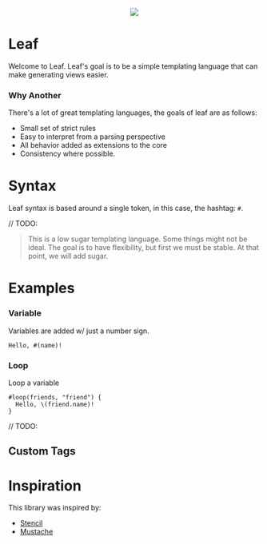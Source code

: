 <p align="center"><img src="http://tse1.mm.bing.net/th?&id=OIP.M88a1265ce687180cf3304086de167fa8o0&w=299&h=203&c=0&pid=1.9&rs=0&p=0&r=0"></img></p>

# Leaf

Welcome to Leaf. Leaf's goal is to be a simple templating language that can make generating views easier.

### Why Another

There's a lot of great templating languages, the goals of leaf are as follows:

- Small set of strict rules
- Easy to interpret from a parsing perspective
- All behavior added as extensions to the core
- Consistency where possible.

# Syntax

Leaf syntax is based around a single token, in this case, the hashtag: `#`.

// TODO:

> This is a low sugar templating language. Some things might not be ideal. The goal is to have flexibility, but first we must be stable. At that point, we will add sugar.

# Examples

### Variable

Variables are added w/ just a number sign.

```leaf
Hello, #(name)!
```

### Loop

Loop a variable

```leaf
#loop(friends, "friend") {
  Hello, \(friend.name)!
}
```

// TODO:

## Custom Tags

# Inspiration

This library was inspired by:

- [Stencil](https://github.com/kylef/stencil)
- [Mustache](https://github.com/groue/GRMustache.swift)
